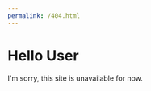 ```yaml
---
permalink: /404.html
---
```


<html>
    <body>
        <h1>Hello User</h1>
        <p>I'm sorry, this site is unavailable for now.
        </p>
    </body>
</html>
